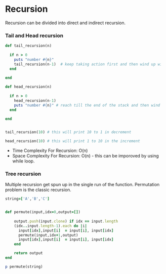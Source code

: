 # Recursion 



Recursion can be divided into direct and indirect recursion.

### Tail and Head recursion 

```ruby
def tail_recursion(n)
    
  if n > 0
    puts "number #{n}"
    tail_recursion(n-1)  # keep taking action first and then wind up with nothing
  end
    
end

def head_recursion(n)
    
  if n > 0
    head_recursion(n-1)  
    puts "number #{n}" # reach till the end of the stack and then wind up
  end
    
end


tail_recursion(10) # this will print 10 to 1 in decrement 

head_recursion(10) # this will print 1 to 10 in the increment 
```

- Time Complexity For Recursion: O(n)
- Space Complexity For Recursion: O(n) - this can be imporoved by using while loop.





### Tree recursion 



Multiple recursion get spun up in the single run of the function. Permutation problem is the classic recursion.

```ruby
string=['A','B','C']


def permute(input,idx=0,output=[])
    
    output.push(input.clone) if idx == input.length
    (idx..input.length-1).each do |i|
      input[idx],input[i]  = input[i], input[idx]
      permute(input,idx+1,output)  
      input[idx],input[i]  = input[i], input[idx]
    end

    return output
end

p permute(string)
```











